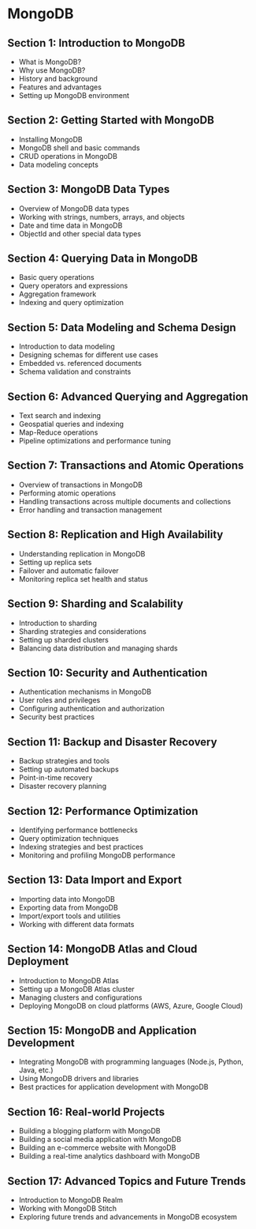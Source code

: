 # MongoDB

## Section 1: Introduction to MongoDB
- What is MongoDB?
- Why use MongoDB?
- History and background
- Features and advantages
- Setting up MongoDB environment

## Section 2: Getting Started with MongoDB
- Installing MongoDB
- MongoDB shell and basic commands
- CRUD operations in MongoDB
- Data modeling concepts

## Section 3: MongoDB Data Types
- Overview of MongoDB data types
- Working with strings, numbers, arrays, and objects
- Date and time data in MongoDB
- ObjectId and other special data types

## Section 4: Querying Data in MongoDB
- Basic query operations
- Query operators and expressions
- Aggregation framework
- Indexing and query optimization

## Section 5: Data Modeling and Schema Design
- Introduction to data modeling
- Designing schemas for different use cases
- Embedded vs. referenced documents
- Schema validation and constraints

## Section 6: Advanced Querying and Aggregation
- Text search and indexing
- Geospatial queries and indexing
- Map-Reduce operations
- Pipeline optimizations and performance tuning

## Section 7: Transactions and Atomic Operations
- Overview of transactions in MongoDB
- Performing atomic operations
- Handling transactions across multiple documents and collections
- Error handling and transaction management

## Section 8: Replication and High Availability
- Understanding replication in MongoDB
- Setting up replica sets
- Failover and automatic failover
- Monitoring replica set health and status

## Section 9: Sharding and Scalability
- Introduction to sharding
- Sharding strategies and considerations
- Setting up sharded clusters
- Balancing data distribution and managing shards

## Section 10: Security and Authentication
- Authentication mechanisms in MongoDB
- User roles and privileges
- Configuring authentication and authorization
- Security best practices

## Section 11: Backup and Disaster Recovery
- Backup strategies and tools
- Setting up automated backups
- Point-in-time recovery
- Disaster recovery planning

## Section 12: Performance Optimization
- Identifying performance bottlenecks
- Query optimization techniques
- Indexing strategies and best practices
- Monitoring and profiling MongoDB performance

## Section 13: Data Import and Export
- Importing data into MongoDB
- Exporting data from MongoDB
- Import/export tools and utilities
- Working with different data formats

## Section 14: MongoDB Atlas and Cloud Deployment
- Introduction to MongoDB Atlas
- Setting up a MongoDB Atlas cluster
- Managing clusters and configurations
- Deploying MongoDB on cloud platforms (AWS, Azure, Google Cloud)

## Section 15: MongoDB and Application Development
- Integrating MongoDB with programming languages (Node.js, Python, Java, etc.)
- Using MongoDB drivers and libraries
- Best practices for application development with MongoDB

## Section 16: Real-world Projects
- Building a blogging platform with MongoDB
- Building a social media application with MongoDB
- Building an e-commerce website with MongoDB
- Building a real-time analytics dashboard with MongoDB

## Section 17: Advanced Topics and Future Trends
- Introduction to MongoDB Realm
- Working with MongoDB Stitch
- Exploring future trends and advancements in MongoDB ecosystem
